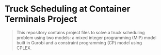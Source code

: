 # Truck Scheduling at Container Terminals Project

> This repository contains project files to solve a truck scheduling problem using two models: a mixed integer programming (MIP) model built in Gurobi and a constraint programming (CP) model using CPLEX. 

